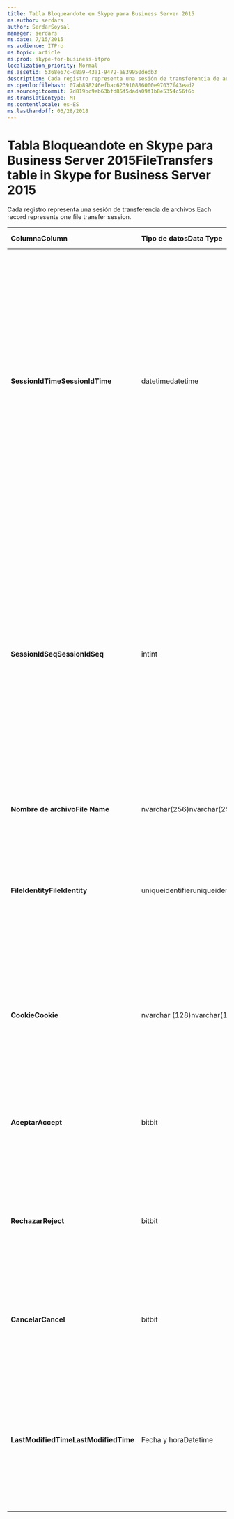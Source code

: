 ```yaml
---
title: Tabla Bloqueandote en Skype para Business Server 2015
ms.author: serdars
author: SerdarSoysal
manager: serdars
ms.date: 7/15/2015
ms.audience: ITPro
ms.topic: article
ms.prod: skype-for-business-itpro
localization_priority: Normal
ms.assetid: 5368e67c-d8a9-43a1-9472-a839950dedb3
description: Cada registro representa una sesión de transferencia de archivos.
ms.openlocfilehash: 07ab898246efbac623910886000e97037f43ead2
ms.sourcegitcommit: 7d819bc9eb63bfd85f5dada09f1b8e5354c56f6b
ms.translationtype: MT
ms.contentlocale: es-ES
ms.lasthandoff: 03/28/2018
---
```

# <a name="filetransfers-table-in-skype-for-business-server-2015"></a><span data-ttu-id="49785-103">Tabla Bloqueandote en Skype para Business Server 2015</span><span class="sxs-lookup"><span data-stu-id="49785-103">FileTransfers table in Skype for Business Server 2015</span></span>
 
<span data-ttu-id="49785-104">Cada registro representa una sesión de transferencia de archivos.</span><span class="sxs-lookup"><span data-stu-id="49785-104">Each record represents one file transfer session.</span></span>
  
|<span data-ttu-id="49785-105">**Columna**</span><span class="sxs-lookup"><span data-stu-id="49785-105">**Column**</span></span>|<span data-ttu-id="49785-106">**Tipo de datos**</span><span class="sxs-lookup"><span data-stu-id="49785-106">**Data Type**</span></span>|<span data-ttu-id="49785-107">**Clave o índice**</span><span class="sxs-lookup"><span data-stu-id="49785-107">**Key/Index**</span></span>|<span data-ttu-id="49785-108">**Detalles**</span><span class="sxs-lookup"><span data-stu-id="49785-108">**Details**</span></span>|
|:-----|:-----|:-----|:-----|
|<span data-ttu-id="49785-109">**SessionIdTime**</span><span class="sxs-lookup"><span data-stu-id="49785-109">**SessionIdTime**</span></span> <br/> |<span data-ttu-id="49785-110">datetime</span><span class="sxs-lookup"><span data-stu-id="49785-110">datetime</span></span>  <br/> |<span data-ttu-id="49785-111">Principal, externa</span><span class="sxs-lookup"><span data-stu-id="49785-111">Primary, Foreign</span></span>  <br/> |<span data-ttu-id="49785-112">Hora de la solicitud de sesión.</span><span class="sxs-lookup"><span data-stu-id="49785-112">Time of session request.</span></span> <span data-ttu-id="49785-113">Se utiliza junto con **SessionIdSeq** para identificar una sesión.</span><span class="sxs-lookup"><span data-stu-id="49785-113">Used in conjunction with **SessionIdSeq** to uniquely identify a session.</span></span> <span data-ttu-id="49785-114">Consulte la [tabla de Skype para Business Server 2015 los cuadros de diálogo](dialogs.md) para obtener más información.</span><span class="sxs-lookup"><span data-stu-id="49785-114">See the [Dialogs table in Skype for Business Server 2015](dialogs.md) for more information.</span></span> <br/> |
|<span data-ttu-id="49785-115">**SessionIdSeq**</span><span class="sxs-lookup"><span data-stu-id="49785-115">**SessionIdSeq**</span></span> <br/> |<span data-ttu-id="49785-116">int</span><span class="sxs-lookup"><span data-stu-id="49785-116">int</span></span>  <br/> |<span data-ttu-id="49785-117">Principal, externa</span><span class="sxs-lookup"><span data-stu-id="49785-117">Primary, Foreign</span></span>  <br/> |<span data-ttu-id="49785-118">Número de identificación para identificar la sesión.</span><span class="sxs-lookup"><span data-stu-id="49785-118">ID number to identify the session.</span></span> <span data-ttu-id="49785-119">Se utiliza junto con **SessionIdTime** para identificar una sesión.</span><span class="sxs-lookup"><span data-stu-id="49785-119">Used in conjunction with **SessionIdTime** to uniquely identify a session.</span></span> <span data-ttu-id="49785-120">Consulte la [tabla de Skype para Business Server 2015 los cuadros de diálogo](dialogs.md) para obtener más información.</span><span class="sxs-lookup"><span data-stu-id="49785-120">See the [Dialogs table in Skype for Business Server 2015](dialogs.md) for more information.</span></span> <br/> |
|<span data-ttu-id="49785-121">**Nombre de archivo**</span><span class="sxs-lookup"><span data-stu-id="49785-121">**File Name**</span></span> <br/> |<span data-ttu-id="49785-122">nvarchar(256)</span><span class="sxs-lookup"><span data-stu-id="49785-122">nvarchar(256)</span></span>  <br/> ||<span data-ttu-id="49785-123">Nombre del archivo.</span><span class="sxs-lookup"><span data-stu-id="49785-123">Name of the file.</span></span>  <br/> |
|<span data-ttu-id="49785-124">**FileIdentity**</span><span class="sxs-lookup"><span data-stu-id="49785-124">**FileIdentity**</span></span> <br/> |<span data-ttu-id="49785-125">uniqueidentifier</span><span class="sxs-lookup"><span data-stu-id="49785-125">uniqueidentifier</span></span>  <br/> ||<span data-ttu-id="49785-126">Identificador único para distinguir entre las transferencias de archivos con el mismo nombre de archivo.</span><span class="sxs-lookup"><span data-stu-id="49785-126">Unique identifier to distinguish between file transfers involving the same file name.</span></span>  <br/> |
|<span data-ttu-id="49785-127">**Cookie**</span><span class="sxs-lookup"><span data-stu-id="49785-127">**Cookie**</span></span> <br/> |<span data-ttu-id="49785-128">nvarchar (128)</span><span class="sxs-lookup"><span data-stu-id="49785-128">nvarchar(128)</span></span>  <br/> |<span data-ttu-id="49785-129">Primary</span><span class="sxs-lookup"><span data-stu-id="49785-129">Primary</span></span>  <br/> |<span data-ttu-id="49785-130">Se utiliza para identificar cada mensaje de seguimiento que están asociadas con éste.</span><span class="sxs-lookup"><span data-stu-id="49785-130">Used to identify every follow-up message as being associated with this one.</span></span>  <br/> |
|<span data-ttu-id="49785-131">**Aceptar**</span><span class="sxs-lookup"><span data-stu-id="49785-131">**Accept**</span></span> <br/> |<span data-ttu-id="49785-132">bit</span><span class="sxs-lookup"><span data-stu-id="49785-132">bit</span></span>  <br/> ||<span data-ttu-id="49785-133">Puede ser TRUE o NULL.</span><span class="sxs-lookup"><span data-stu-id="49785-133">Can be TRUE or NULL.</span></span> <span data-ttu-id="49785-134">Si es TRUE, a continuación, rechazar y cancelar será NULL.</span><span class="sxs-lookup"><span data-stu-id="49785-134">If TRUE, then Reject and Cancel will be NULL.</span></span>  <br/> |
|<span data-ttu-id="49785-135">**Rechazar**</span><span class="sxs-lookup"><span data-stu-id="49785-135">**Reject**</span></span> <br/> |<span data-ttu-id="49785-136">bit</span><span class="sxs-lookup"><span data-stu-id="49785-136">bit</span></span>  <br/> ||<span data-ttu-id="49785-137">Puede ser TRUE o NULL.</span><span class="sxs-lookup"><span data-stu-id="49785-137">Can be TRUE or NULL.</span></span> <span data-ttu-id="49785-138">Si es TRUE, a continuación, Aceptar y cancelar será NULL.</span><span class="sxs-lookup"><span data-stu-id="49785-138">If TRUE, then Accept and Cancel will be NULL.</span></span>  <br/> |
|<span data-ttu-id="49785-139">**Cancelar**</span><span class="sxs-lookup"><span data-stu-id="49785-139">**Cancel**</span></span> <br/> |<span data-ttu-id="49785-140">bit</span><span class="sxs-lookup"><span data-stu-id="49785-140">bit</span></span>  <br/> ||<span data-ttu-id="49785-141">Puede ser TRUE o NULL.</span><span class="sxs-lookup"><span data-stu-id="49785-141">Can be TRUE or NULL.</span></span> <span data-ttu-id="49785-142">Si es TRUE, a continuación, Aceptar y rechazar será NULL.</span><span class="sxs-lookup"><span data-stu-id="49785-142">If TRUE, then Accept and Reject will be NULL.</span></span>  <br/> |
|<span data-ttu-id="49785-143">**LastModifiedTime**</span><span class="sxs-lookup"><span data-stu-id="49785-143">**LastModifiedTime**</span></span> <br/> |<span data-ttu-id="49785-144">Fecha y hora</span><span class="sxs-lookup"><span data-stu-id="49785-144">Datetime</span></span>  <br/> ||<span data-ttu-id="49785-145">Para uso interno por el servicio de supervisión.</span><span class="sxs-lookup"><span data-stu-id="49785-145">For internal use by the Monitoring service.</span></span>  <br/> <span data-ttu-id="49785-146">Este campo se introdujo en Skype para Business Server 2015.</span><span class="sxs-lookup"><span data-stu-id="49785-146">This field was introduced in Skype for Business Server 2015.</span></span>  <br/> |
   

